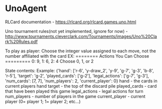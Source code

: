 # UnoAgent
RLCard documentation - https://rlcard.org/rlcard.games.uno.html

Uno tournament rules(not yet implemented, ignore for now) - http://www.tournaments.cleverclark.com/Tournaments/images/Uno%20Clark%20Rules.pdf

To play as player:
Choose the integer value assigned to each move, not the number affiliated with the card
EX: ======== Actions You Can Choose =========
0: 9, 1: 6, 2: 4
Choose 0, 1, or 2

State contents:
Example: {'hand': ['r-6', 'y-draw_2', 'y-9', 'g-7', 'g-3', 'b-8', 'r-5'], 'target': 'g-2', 'played_cards': ['g-2'], 'legal_actions': ['g-7', 'g-3'], 'num_cards': [7, 7], 'num_players': 2, 'current_player': 0}
hand - the cards in current players hand
target - the top of the discard pile
played_cards - card that have been played this game
legal_actions - legal actions for turn
num_players - number of players in the game
current_player - current player (0= player 1; 1= player 2; etc...)
